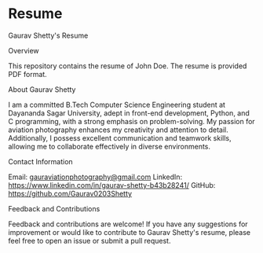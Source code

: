 # Resume


Gaurav Shetty's Resume

Overview

This repository contains the resume of John Doe. The resume is provided PDF format.

About Gaurav Shetty

I am a committed B.Tech Computer Science Engineering student at Dayananda Sagar University, adept in front-end development, Python, and C programming, with a strong emphasis on problem-solving. My passion for aviation photography enhances my creativity and attention to detail. Additionally, I possess excellent communication and teamwork skills, allowing me to collaborate effectively in diverse environments.

Contact Information

Email: gauraviationphotography@gmail.com
LinkedIn: https://www.linkedin.com/in/gaurav-shetty-b43b28241/
GitHub: https://github.com/Gaurav0203Shetty

Feedback and Contributions

Feedback and contributions are welcome! If you have any suggestions for improvement or would like to contribute to Gaurav Shetty's resume, please feel free to open an issue or submit a pull request.
